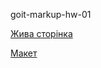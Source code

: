 <p>goit-markup-hw-01</p>
<p><a href="https://alexblack19.github.io/goit-markup-hw-01/" alt="Жива сторінка">Жива сторінка</a></p>
<p><a href="https://www.figma.com/file/1ehrLBauvVFu4mVhxsHzyZ/Web-Studio-(Version-2.1)?node-id=0%3A1" alt="Макет">Макет</a></p>